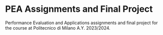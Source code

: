 # PEA Assignments and Final Project

Performance Evaluation and Applications assignments and final project for the course at Politecnico di Milano A.Y. 2023/2024.
